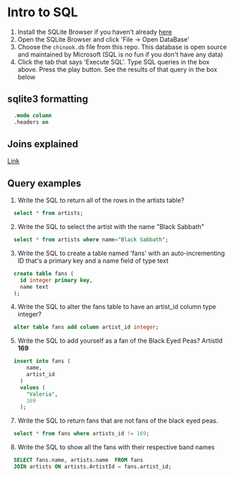 # Intro to SQL

1. Install the SQLite Browser if you haven't already [here](http://sqlitebrowser.org/)
2. Open the SQLite Browser and click 'File -> Open DataBase'
3. Choose the `chinook.db` file from this repo. This database is open source and maintained by Microsoft (SQL is no fun if you don't have any data)
4. Click the tab that says 'Execute SQL'. Type SQL queries in the box above. Press the play button. See the results of that query in the box below

## sqlite3 formatting

```sql
  .mode column
  .headers on
```

## Joins explained

[Link](http://blog.seldomatt.com/blog/2012/10/17/about-sql-joins-the-3-ring-binder-model/)

## Query examples

1. Write the SQL to return all of the rows in the artists table?

```SQL
  select * from artists;
```

2. Write the SQL to select the artist with the name "Black Sabbath"

```SQL
  select * from artists where name="Black Sabbath";
```

3. Write the SQL to create a table named 'fans' with an auto-incrementing ID that's a primary key and a name field of type text

```sql
  create table fans (
    id integer primary key,
    name text
  );
```

4. Write the SQL to alter the fans table to have an artist_id column type integer?

```sql
  alter table fans add column artist_id integer;
```

5. Write the SQL to add yourself as a fan of the Black Eyed Peas? ArtistId **169**

```sql
  insert into fans (
      name,
      artist_id
    )
    values (
      "Valeria",
      169
    );
```

7. Write the SQL to return fans that are not fans of the black eyed peas.

```sql
  select * from fans where artists_id != 169;
```

8. Write the SQL to show all the fans with their respective band names

```sql
  SELECT fans.name, artists.name  FROM fans
  JOIN artists ON artists.ArtistId = fans.artist_id;
```
